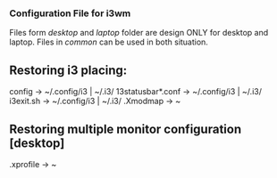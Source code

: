 ### Configuration File for i3wm
Files form *desktop* and *laptop* folder are design ONLY for desktop and laptop.
Files in *common* can be used in both situation.

## Restoring i3 placing:
config -> ~/.config/i3 | ~/.i3/
13statusbar*.conf -> ~/.config/i3 | ~/.i3/
i3exit.sh -> ~/.config/i3 | ~/.i3/
.Xmodmap -> ~

## Restoring multiple monitor configuration [desktop]
.xprofile -> ~
